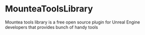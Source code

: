 # MounteaToolsLibrary
Mountea tools library is a free open source plugin for Unreal Engine developers that provides bunch of handy tools
